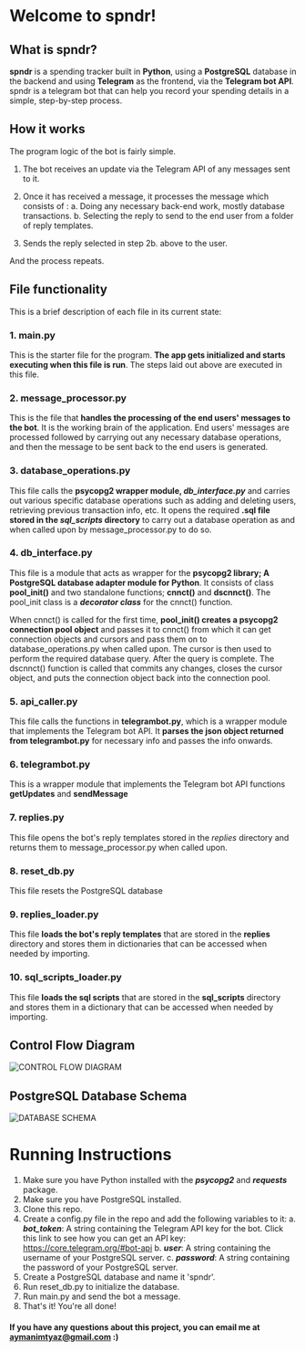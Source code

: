 # Welcome to spndr!

## What is spndr?

**spndr** is a spending tracker built in **Python**, using a **PostgreSQL** database in the backend and using **Telegram** as the frontend, via the **Telegram bot API**. spndr is a telegram bot that can help you record your spending details in a simple, step-by-step process.

## How it works

The program logic of the bot is fairly simple. 
1. The bot receives an update via the Telegram API of any messages sent to it. 

2. Once it has received a message, it processes the message which consists of :
    a. Doing any necessary back-end work, mostly database transactions.
    b. Selecting the reply to send to the end user from a folder of reply templates.

3. Sends the reply selected in step 2b. above to the user.

And the process repeats.
 
## File functionality
This is a brief description of each file in its current state:

### 1. main.py
This is the starter file for the program. **The app gets initialized and starts executing when this file is run**. The steps laid out above are executed in this file.

### 2. message_processor.py
This is the file that **handles the processing of the end users' messages to the bot**. It is the working brain of the application.
End users' messages are processed followed by carrying out any necessary database operations, and then the message to be sent back to the end users is generated.

### 3. database_operations.py
This file calls the **psycopg2 wrapper module, _db_interface.py_** and carries out various specific database operations such as adding and deleting users, retrieving previous transaction info, etc. 
It opens the required **.sql file stored in the _sql_scripts_ directory** to carry out a database operation as and when called upon by message_processor.py to do so.

### 4. db_interface.py
This file is a module that acts as wrapper for the **psycopg2 library; A PostgreSQL database adapter module for Python**. It consists of class **pool_init()** and two standalone functions; **cnnct()** and **dscnnct()**. 
The  pool_init class is a **_decorator class_** for the cnnct() function. 

When cnnct() is called for the first time, **pool_init() creates a psycopg2 connection pool object** and passes it to cnnct() from which it can get connection objects and cursors and pass them on to  database_operations.py when called upon. The cursor is then used to perform the required database query. After the query is complete. The dscnnct() function is called that commits any changes, closes the cursor object, and puts the connection object back into the connection pool.

### 5. api_caller.py
This file calls the functions in **telegrambot.py**, which is a wrapper module that implements the Telegram bot API. It **parses the json object returned from telegrambot.py** for necessary info and passes the info onwards.

### 6. telegrambot.py
This is a wrapper module that implements the Telegram bot API functions **getUpdates** and **sendMessage**

### 7. replies.py
This file opens the bot's reply templates stored in the _replies_ directory and returns them to message_processor.py when called upon.

### 8. reset_db.py
This file resets the PostgreSQL database 

### 9. replies_loader.py
This file **loads the bot's reply templates** that are stored in the **replies** directory and stores them in dictionaries that can be accessed when needed by importing.

### 10. sql_scripts_loader.py
This file **loads the sql scripts** that are stored in the **sql_scripts** directory and stores them in a dictionary that can be accessed when needed by importing.

## Control Flow Diagram
![CONTROL FLOW DIAGRAM](https://i.ibb.co/zQGnyq6/DATA-FLOW-DIAGRAM-2.png)
## PostgreSQL Database Schema
![DATABASE SCHEMA](https://i.ibb.co/dr5389N/DATABASE-SCHEMA.png)

# Running Instructions
1. Make sure you have Python installed with the **_psycopg2_** and **_requests_** package.
2. Make sure you have PostgreSQL installed.
3. Clone this repo.  
4. Create a config.py file in the repo and add the following variables to it:
    a. __*bot_token*__: A string containing the Telegram API key for the bot. Click this link to see how you can get an API key: https://core.telegram.org/#bot-api
    b. __*user*__: A string containing the username of your PostgreSQL server.
    c. __*password*__: A string containing the password of your PostgreSQL server.
5. Create a PostgreSQL database and name it 'spndr'.
6. Run reset_db.py to initialize the database.
7. Run main.py and send the bot a message. 
8. That's it! You're all done!


#### If you have any questions about this project, you can email me at aymanimtyaz@gmail.com :)